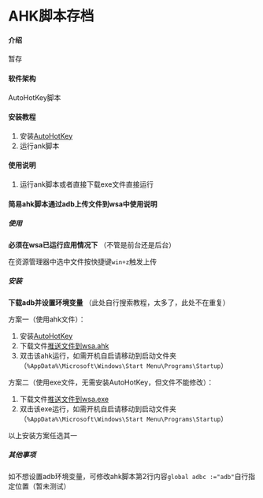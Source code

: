 # AHK脚本存档

#### 介绍

暂存

#### 软件架构

AutoHotKey脚本

#### 安装教程

1. 安装[AutoHotKey](https://www.autohotkey.com/)
2. 运行ank脚本

#### 使用说明

1. 运行ank脚本或者直接下载exe文件直接运行

#### 简易ahk脚本通过adb上传文件到wsa中使用说明

##### 使用

 **必须在wsa已运行应用情况下** （不管是前台还是后台）

在资源管理器中选中文件按快捷键`win+z`触发上传

##### 安装
 **下载adb并设置环境变量** （此处自行搜索教程，太多了，此处不在重复）

方案一（使用ahk文件）：

1. 安装[AutoHotKey](https://www.autohotkey.com/)
1. 下载文件[推送文件到wsa.ahk](https://gitee.com/huhuhuhu/ahk-script-archive/raw/master/wsa/%E6%8E%A8%E9%80%81%E6%96%87%E4%BB%B6%E5%88%B0wsa.ahk)
1. 双击该ahk运行，如需开机自启请移动到启动文件夹（`%AppData%\Microsoft\Windows\Start Menu\Programs\Startup`）


方案二（使用exe文件，无需安装AutoHotKey，但文件不能修改）：

1. 下载文件[推送文件到wsa.exe](https://gitee.com/huhuhuhu/ahk-script-archive/releases/%E7%AE%80%E6%98%93ahk%E8%84%9A%E6%9C%AC%E9%80%9A%E8%BF%87adb%E4%B8%8A%E4%BC%A0%E6%96%87%E4%BB%B6%E5%88%B0wsa%E4%B8%AD)
1. 双击该exe运行，如需开机自启请移动到启动文件夹（`%AppData%\Microsoft\Windows\Start Menu\Programs\Startup`）


以上安装方案任选其一


##### 其他事项
如不想设置adb环境变量，可修改ahk脚本第2行内容`global adbc :="adb"`自行指定位置（暂未测试）
